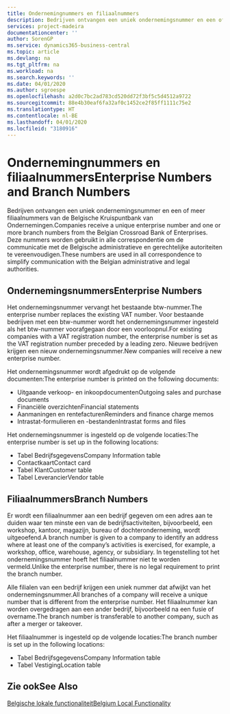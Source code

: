 ```yaml
---
title: Ondernemingnummers en filiaalnummers
description: Bedrijven ontvangen een uniek ondernemingsnummer en een of meer filiaalnummers van de Belgische Kruispuntbank van Ondernemingen. Deze nummers worden gebruikt in alle correspondentie om de communicatie met de Belgische administratieve en gerechtelijke autoriteiten te vereenvoudigen.
services: project-madeira
documentationcenter: ''
author: SorenGP
ms.service: dynamics365-business-central
ms.topic: article
ms.devlang: na
ms.tgt_pltfrm: na
ms.workload: na
ms.search.keywords: ''
ms.date: 04/01/2020
ms.author: sgroespe
ms.openlocfilehash: a2d0c7bc2ad783cd520dd72f3bf5c5d4512a9722
ms.sourcegitcommit: 88e4b30eaf6fa32af0c1452ce2f85ff1111c75e2
ms.translationtype: HT
ms.contentlocale: nl-BE
ms.lasthandoff: 04/01/2020
ms.locfileid: "3180916"
---
```

# <a name="enterprise-numbers-and-branch-numbers"></a><span data-ttu-id="7bf93-104">Ondernemingnummers en filiaalnummers</span><span class="sxs-lookup"><span data-stu-id="7bf93-104">Enterprise Numbers and Branch Numbers</span></span>
<span data-ttu-id="7bf93-105">Bedrijven ontvangen een uniek ondernemingsnummer en een of meer filiaalnummers van de Belgische Kruispuntbank van Ondernemingen.</span><span class="sxs-lookup"><span data-stu-id="7bf93-105">Companies receive a unique enterprise number and one or more branch numbers from the Belgian Crossroad Bank of Enterprises.</span></span> <span data-ttu-id="7bf93-106">Deze nummers worden gebruikt in alle correspondentie om de communicatie met de Belgische administratieve en gerechtelijke autoriteiten te vereenvoudigen.</span><span class="sxs-lookup"><span data-stu-id="7bf93-106">These numbers are used in all correspondence to simplify communication with the Belgian administrative and legal authorities.</span></span>  

## <a name="enterprise-numbers"></a><span data-ttu-id="7bf93-107">Ondernemingsnummers</span><span class="sxs-lookup"><span data-stu-id="7bf93-107">Enterprise Numbers</span></span>  
 <span data-ttu-id="7bf93-108">Het ondernemingsnummer vervangt het bestaande btw-nummer.</span><span class="sxs-lookup"><span data-stu-id="7bf93-108">The enterprise number replaces the existing VAT number.</span></span> <span data-ttu-id="7bf93-109">Voor bestaande bedrijven met een btw-nummer wordt het ondernemingsnummer ingesteld als het btw-nummer voorafgegaan door een voorloopnul.</span><span class="sxs-lookup"><span data-stu-id="7bf93-109">For existing companies with a VAT registration number, the enterprise number is set as the VAT registration number preceded by a leading zero.</span></span> <span data-ttu-id="7bf93-110">Nieuwe bedrijven krijgen een nieuw ondernemingsnummer.</span><span class="sxs-lookup"><span data-stu-id="7bf93-110">New companies will receive a new enterprise number.</span></span>  

 <span data-ttu-id="7bf93-111">Het ondernemingsnummer wordt afgedrukt op de volgende documenten:</span><span class="sxs-lookup"><span data-stu-id="7bf93-111">The enterprise number is printed on the following documents:</span></span>  

-   <span data-ttu-id="7bf93-112">Uitgaande verkoop- en inkoopdocumenten</span><span class="sxs-lookup"><span data-stu-id="7bf93-112">Outgoing sales and purchase documents</span></span>  
-   <span data-ttu-id="7bf93-113">Financiële overzichten</span><span class="sxs-lookup"><span data-stu-id="7bf93-113">Financial statements</span></span>  
-   <span data-ttu-id="7bf93-114">Aanmaningen en rentefacturen</span><span class="sxs-lookup"><span data-stu-id="7bf93-114">Reminders and finance charge memos</span></span>  
-   <span data-ttu-id="7bf93-115">Intrastat-formulieren en -bestanden</span><span class="sxs-lookup"><span data-stu-id="7bf93-115">Intrastat forms and files</span></span>  

<span data-ttu-id="7bf93-116">Het ondernemingsnummer is ingesteld op de volgende locaties:</span><span class="sxs-lookup"><span data-stu-id="7bf93-116">The enterprise number is set up in the following locations:</span></span>  

-   <span data-ttu-id="7bf93-117">Tabel Bedrijfsgegevens</span><span class="sxs-lookup"><span data-stu-id="7bf93-117">Company Information table</span></span>  
-   <span data-ttu-id="7bf93-118">Contactkaart</span><span class="sxs-lookup"><span data-stu-id="7bf93-118">Contact card</span></span>  
-   <span data-ttu-id="7bf93-119">Tabel Klant</span><span class="sxs-lookup"><span data-stu-id="7bf93-119">Customer table</span></span>  
-   <span data-ttu-id="7bf93-120">Tabel Leverancier</span><span class="sxs-lookup"><span data-stu-id="7bf93-120">Vendor table</span></span>  

## <a name="branch-numbers"></a><span data-ttu-id="7bf93-121">Filiaalnummers</span><span class="sxs-lookup"><span data-stu-id="7bf93-121">Branch Numbers</span></span>  
 <span data-ttu-id="7bf93-122">Er wordt een filiaalnummer aan een bedrijf gegeven om een adres aan te duiden waar ten minste een van de bedrijfsactiviteiten, bijvoorbeeld, een workshop, kantoor, magazijn, bureau of dochteronderneming, wordt uitgeoefend.</span><span class="sxs-lookup"><span data-stu-id="7bf93-122">A branch number is given to a company to identify an address where at least one of the company’s activities is exercised, for example, a workshop, office, warehouse, agency, or subsidiary.</span></span> <span data-ttu-id="7bf93-123">In tegenstelling tot het ondernemingsnummer hoeft het filiaalnummer niet te worden vermeld.</span><span class="sxs-lookup"><span data-stu-id="7bf93-123">Unlike the enterprise number, there is no legal requirement to print the branch number.</span></span>  

 <span data-ttu-id="7bf93-124">Alle filialen van een bedrijf krijgen een uniek nummer dat afwijkt van het ondernemingsnummer.</span><span class="sxs-lookup"><span data-stu-id="7bf93-124">All branches of a company will receive a unique number that is different from the enterprise number.</span></span> <span data-ttu-id="7bf93-125">Het filiaalnummer kan worden overgedragen aan een ander bedrijf, bijvoorbeeld na een fusie of overname.</span><span class="sxs-lookup"><span data-stu-id="7bf93-125">The branch number is transferable to another company, such as after a merger or takeover.</span></span>  

 <span data-ttu-id="7bf93-126">Het filiaalnummer is ingesteld op de volgende locaties:</span><span class="sxs-lookup"><span data-stu-id="7bf93-126">The branch number is set up in the following locations:</span></span>  

-   <span data-ttu-id="7bf93-127">Tabel Bedrijfsgegevens</span><span class="sxs-lookup"><span data-stu-id="7bf93-127">Company Information table</span></span>  
-   <span data-ttu-id="7bf93-128">Tabel Vestiging</span><span class="sxs-lookup"><span data-stu-id="7bf93-128">Location table</span></span>  

## <a name="see-also"></a><span data-ttu-id="7bf93-129">Zie ook</span><span class="sxs-lookup"><span data-stu-id="7bf93-129">See Also</span></span>  
 [<span data-ttu-id="7bf93-130">Belgische lokale functionaliteit</span><span class="sxs-lookup"><span data-stu-id="7bf93-130">Belgium Local Functionality</span></span>](belgium-local-functionality.md)
